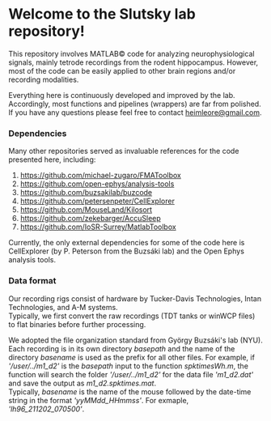 # Welcome to the Slutsky lab repository!<br>

This repository involves MATLAB© code for analyzing neurophysiological signals, mainly tetrode recordings from the rodent hippocampus. However, most of the code can be easily applied to other brain regions and/or recording modalities.<br>

Everything here is continuously developed and improved by the lab. Accordingly, most functions and pipelines (wrappers) are far from polished. If you have any questions please feel free to contact heimleore@gmail.com.

### Dependencies
Many other repositories served as invaluable references for the code presented here, including:
1. https://github.com/michael-zugaro/FMAToolbox
2. https://github.com/open-ephys/analysis-tools
3. https://github.com/buzsakilab/buzcode
4. https://github.com/petersenpeter/CellExplorer
5. https://github.com/MouseLand/Kilosort
6. https://github.com/zekebarger/AccuSleep
7. https://github.com/IoSR-Surrey/MatlabToolbox

Currently, the only external dependencies for some of the code here is CellExplorer (by P. Peterson from the Buzsáki lab) and the Open Ephys analysis tools.

### Data format
Our recording rigs consist of hardware by Tucker-Davis Technologies, Intan Technologies, and A-M systems.<br>
Typically, we first convert the raw recordings (TDT tanks or winWCP files) to flat binaries before further processing.

We adopted the file organization standard from György Buzsáki's lab (NYU). Each recording is in its own directory *basepath* and the name of the directory *basename* is used as the prefix for all other files. For example, if *'/user/../m1_d2'* is the *basepath* input to the function *spktimesWh.m*, the function will search the folder *'/user/../m1_d2'* for the data file *'m1_d2.dat'* and save the output as *m1_d2.spktimes.mat*.<br>
Typically, *basename* is the name of the mouse followed by the date-time string in the format *'yyMMdd_HHmmss'*. For exmaple, *'lh96_211202_070500'*.
